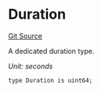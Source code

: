 # Duration
[Git Source](https://github.com/ethereum-optimism/optimism/blob/eaf1cde5896035c9ff0d32731da1e103f2f1c693/src/lib/Types.sol)

A dedicated duration type.

*Unit: seconds*


```solidity
type Duration is uint64;
```

